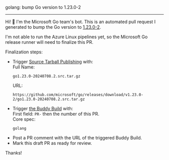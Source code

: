 golang: bump Go version to 1.23.0-2

---

Hi! 👋 I'm the Microsoft Go team's bot. This is an automated pull request I generated to bump the Go version to [1.23.0-2](https://github.com/microsoft/go/releases/tag/v1.23.0-2).

I'm not able to run the Azure Linux pipelines yet, so the Microsoft Go release runner will need to finalize this PR.

Finalization steps:
- Trigger [Source Tarball Publishing](https://dev.azure.com/mariner-org/mariner/_build?definitionId=2284) with:  
  Full Name:  
  ```
  go1.23.0-20240708.2.src.tar.gz
  ```
  URL:  
  ```
  https://github.com/microsoft/go/releases/download/v1.23.0-2/go1.23.0-20240708.2.src.tar.gz
  ```
- Trigger [the Buddy Build](https://dev.azure.com/mariner-org/mariner/_build?definitionId=2190) with:  
  First field: `PR-` then the number of this PR.  
  Core spec:  
  ```
  golang
  ```
- Post a PR comment with the URL of the triggered Buddy Build.
- Mark this draft PR as ready for review.

Thanks!
